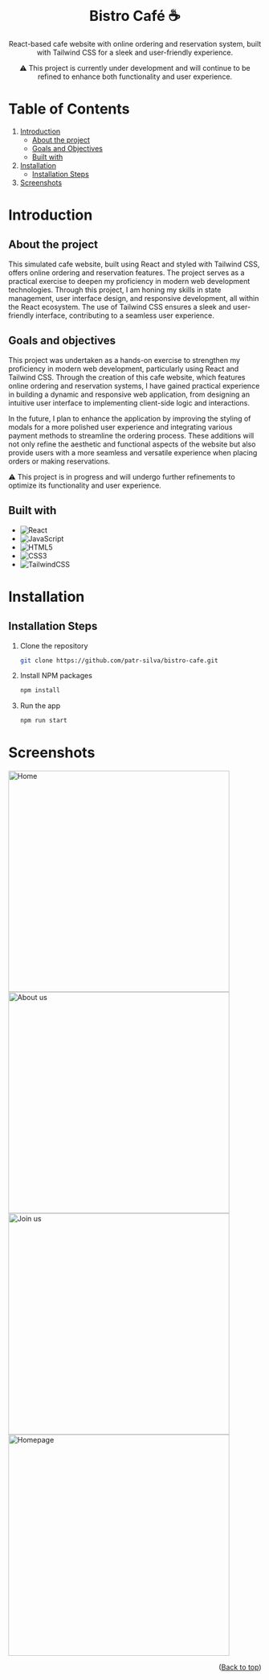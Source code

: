 <!-- PROJECT LOGO -->
<br />
<div align="center">
<h1 align="center">Bistro Café ☕ </h1>
<p align="center">React-based cafe website with online ordering and reservation system, built with Tailwind CSS for a sleek and user-friendly experience.</p>
<p>
⚠️ This project is currently under development and will continue to be refined to enhance both functionality and user experience.
</p>
</div>


# Table of Contents

1. [Introduction](#introduction)
    * [About the project](#about)
    * [Goals and Objectives](#goals)
    * [Built with](#built)
2. [Installation](#installation)
   * [Installation Steps](#installation)
3. [Screenshots](#screenshots)

<h1 id="introduction">Introduction</h1>
<h2 id="about">About the project</h2>

This simulated cafe website, built using React and styled with Tailwind CSS, offers online ordering and reservation features. The project serves as a practical exercise to deepen my proficiency in modern web development technologies. Through this project, I am honing my skills in state management, user interface design, and responsive development, all within the React ecosystem. The use of Tailwind CSS ensures a sleek and user-friendly interface, contributing to a seamless user experience.

<h2 id="goals">Goals and objectives</h2>

This project was undertaken as a hands-on exercise to strengthen my proficiency in modern web development, particularly using React and Tailwind CSS. Through the creation of this cafe website, which features online ordering and reservation systems, I have gained practical experience in building a dynamic and responsive web application, from designing an intuitive user interface to implementing client-side logic and interactions.

In the future, I plan to enhance the application by improving the styling of modals for a more polished user experience and integrating various payment methods to streamline the ordering process. These additions will not only refine the aesthetic and functional aspects of the website but also provide users with a more seamless and versatile experience when placing orders or making reservations.

⚠️ This project is in progress and will undergo further refinements to optimize its functionality and user experience.

<h2 id="built">Built with</h2>

*  ![React](https://img.shields.io/badge/react-%2320232a.svg?style=plastic&logo=react&logoColor=%2361DAFB)
*  ![JavaScript](https://img.shields.io/badge/javascript-%23323330.svg?style=plastic&logo=javascript&logoColor=%23F7DF1E)
*  ![HTML5](https://img.shields.io/badge/html5-%23E34F26.svg?style=plastic&logo=html5&logoColor=white)
*  ![CSS3](https://img.shields.io/badge/css3-%231572B6.svg?style=plastic&logo=css3&logoColor=white)
*  ![TailwindCSS](https://img.shields.io/badge/tailwindcss-%2338B2AC.svg?style=plastic&logo=tailwind-css&logoColor=white)



<h1 id="installation">Installation</h1>
<h2 id="installation">Installation Steps</h2>

1. Clone the repository
   ```sh
   git clone https://github.com/patr-silva/bistro-cafe.git
   ```
2. Install NPM packages
   ```sh
   npm install
   ```
3. Run the app 
      ```sh
   npm run start


<h1 id="screenshots">Screenshots</h1>

<div>
<img width="440" alt="Home" src="https://github.com/user-attachments/assets/ab59259e-9e1f-47f3-bcfa-84310333b629">
<img width="440" alt="About us" src="https://github.com/user-attachments/assets/48705df5-5bc6-445c-839d-99bec4a16da2">
<img width="440" alt="Join us" src="https://github.com/user-attachments/assets/6b3a5f79-9d06-48db-909f-abb74ed180ce">
<img width="440" alt="Homepage" src="https://github.com/user-attachments/assets/a33fee4a-3140-46db-b0cd-d29025cab2a2">
</div>

<p align="right">(<a href="#readme-top">Back to top</a>)</p>
